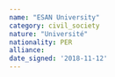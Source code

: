 ```yaml
---
name: "ESAN University"
category: civil_society
nature: "Université"
nationality: PER
alliance: 
date_signed: '2018-11-12'
---
```

    